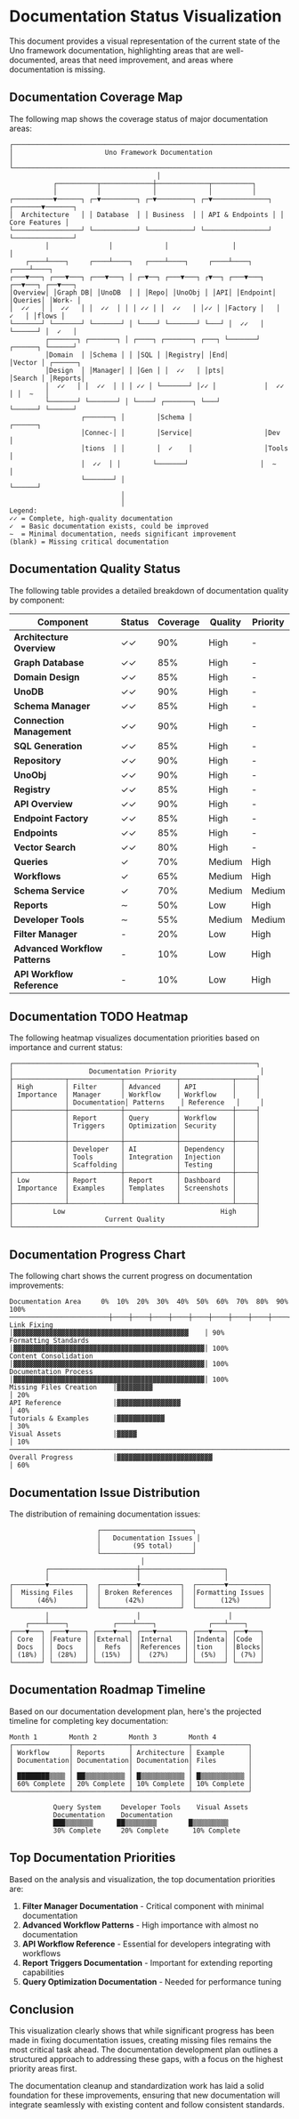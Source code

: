 # Documentation Status Visualization

This document provides a visual representation of the current state of the Uno framework documentation, highlighting areas that are well-documented, areas that need improvement, and areas where documentation is missing.

## Documentation Coverage Map

The following map shows the coverage status of major documentation areas:

```
┌─────────────────────────────────────────────────────────────────────────┐
│                       Uno Framework Documentation                        │
└─────────────────────────────────────────────────────────────────────────┘
                                     │
           ┌──────────┬─────────────┼─────────────┬──────────┐
           │          │             │             │          │
┌──────────▼──────┐ ┌─▼─────────┐ ┌─▼─────────┐ ┌─▼──────────────┐ ┌───────▼───────┐
│  Architecture   │ │ Database  │ │ Business  │ │ API & Endpoints │ │ Core Features │
└─────────────────┘ └───────────┘ └───────────┘ └────────────────┘ └───────────────┘
         │               │             │                │                   │
    ┌────┴────┐     ┌────┴────┐   ┌────┴────┐     ┌────┴────┐         ┌────┴────┐
┌───▼───┐ ┌───▼───┐ ┌───▼───┐ │ ┌─▼──┐ ┌───▼───┐ ┌▼──┐ ┌───▼───┐   ┌──▼───┐ ┌──▼───┐
│Overview│ │Graph DB│ │UnoDB  │ │ │Repo│ │UnoObj │ │API│ │Endpoint│   │Queries│ │Work- │
│  ✓✓   │ │  ✓✓   │ │  ✓✓  │ │ │ ✓✓ │ │  ✓✓   │ │✓✓ │ │Factory │   │  ✓   │ │flows │
└───────┘ └───────┘ └───────┘ │ └────┘ └───────┘ └───┘ │  ✓✓   │   └──────┘ │  ✓   │
         ┌───────┐ ┌───────┐ │ ┌────┐ ┌───────┐ ┌───┐ └───────┘   ┌──────┐ └──────┘
         │Domain  │ │Schema │ │ │SQL │ │Registry│ │End│            │Vector │ ┌──────┐
         │Design  │ │Manager│ │ │Gen │ │  ✓✓   │ │pts│            │Search │ │Reports│
         │  ✓✓   │ │  ✓✓  │ │ │ ✓✓ │ └───────┘ │✓✓ │            │  ✓✓  │ │  ∼   │
         └───────┘ └───────┘ │ └────┘ ┌───────┐ └───┘            └──────┘ └──────┘
                  ┌───────┐ │        │Schema │                  ┌──────┐
                  │Connec-│ │        │Service│                  │Dev   │
                  │tions  │ │        │  ✓    │                  │Tools │
                  │  ✓✓  │ │        └───────┘                  │  ∼   │
                  └───────┘ │                                   └──────┘
                            │
                            │
Legend:
✓✓ = Complete, high-quality documentation
✓  = Basic documentation exists, could be improved
∼  = Minimal documentation, needs significant improvement
(blank) = Missing critical documentation
```

## Documentation Quality Status

The following table provides a detailed breakdown of documentation quality by component:

| Component | Status | Coverage | Quality | Priority |
|-----------|--------|----------|---------|----------|
| **Architecture Overview** | ✓✓ | 90% | High | - |
| **Graph Database** | ✓✓ | 85% | High | - |
| **Domain Design** | ✓✓ | 85% | High | - |
| **UnoDB** | ✓✓ | 90% | High | - |
| **Schema Manager** | ✓✓ | 85% | High | - |
| **Connection Management** | ✓✓ | 90% | High | - |
| **SQL Generation** | ✓✓ | 85% | High | - |
| **Repository** | ✓✓ | 90% | High | - |
| **UnoObj** | ✓✓ | 90% | High | - |
| **Registry** | ✓✓ | 85% | High | - |
| **API Overview** | ✓✓ | 90% | High | - |
| **Endpoint Factory** | ✓✓ | 85% | High | - |
| **Endpoints** | ✓✓ | 85% | High | - |
| **Vector Search** | ✓✓ | 80% | High | - |
| **Queries** | ✓ | 70% | Medium | High |
| **Workflows** | ✓ | 65% | Medium | High |
| **Schema Service** | ✓ | 70% | Medium | Medium |
| **Reports** | ∼ | 50% | Low | High |
| **Developer Tools** | ∼ | 55% | Medium | Medium |
| **Filter Manager** | - | 20% | Low | High |
| **Advanced Workflow Patterns** | - | 10% | Low | High |
| **API Workflow Reference** | - | 10% | Low | High |

## Documentation TODO Heatmap

The following heatmap visualizes documentation priorities based on importance and current status:

```
┌─────────────────────────────────────────────────────────────┐
│                   Documentation Priority                     │
├─────────────┬─────────────┬─────────────┬─────────────┬─────┤
│ High        │ Filter      │ Advanced    │ API         │     │
│ Importance  │ Manager     │ Workflow    │ Workflow    │     │
│             │ Documentation│ Patterns    │ Reference   │     │
├─────────────┼─────────────┼─────────────┼─────────────┼─────┤
│             │ Report      │ Query       │ Workflow    │     │
│             │ Triggers    │ Optimization│ Security    │     │
│             │             │             │             │     │
├─────────────┼─────────────┼─────────────┼─────────────┼─────┤
│             │ Developer   │ AI          │ Dependency  │     │
│             │ Tools       │ Integration │ Injection   │     │
│             │ Scaffolding │             │ Testing     │     │
├─────────────┼─────────────┼─────────────┼─────────────┼─────┤
│ Low         │ Report      │ Report      │ Dashboard   │     │
│ Importance  │ Examples    │ Templates   │ Screenshots │     │
│             │             │             │             │     │
├─────────────┴─────────────┴─────────────┴─────────────┴─────┤
│          Low                                       High     │
│                       Current Quality                       │
└─────────────────────────────────────────────────────────────┘
```

## Documentation Progress Chart

The following chart shows the current progress on documentation improvements:

```
Documentation Area     0%  10%  20%  30%  40%  50%  60%  70%  80%  90% 100%
─────────────────────────┼────┼────┼────┼────┼────┼────┼────┼────┼────┼────┐
Link Fixing               │▓▓▓▓▓▓▓▓▓▓▓▓▓▓▓▓▓▓▓▓▓▓▓▓▓▓▓▓▓▓▓▓▓▓▓▓▓▓▓▓▓▓▓▓    │ 90%
Formatting Standards      │▓▓▓▓▓▓▓▓▓▓▓▓▓▓▓▓▓▓▓▓▓▓▓▓▓▓▓▓▓▓▓▓▓▓▓▓▓▓▓▓▓▓▓▓▓▓▓▓│ 100%
Content Consolidation     │▓▓▓▓▓▓▓▓▓▓▓▓▓▓▓▓▓▓▓▓▓▓▓▓▓▓▓▓▓▓▓▓▓▓▓▓▓▓▓▓▓▓▓▓▓▓▓▓│ 100%
Documentation Process     │▓▓▓▓▓▓▓▓▓▓▓▓▓▓▓▓▓▓▓▓▓▓▓▓▓▓▓▓▓▓▓▓▓▓▓▓▓▓▓▓▓▓▓▓▓▓▓▓│ 100%
Missing Files Creation    │▓▓▓▓▓▓▓▓▓                                       │ 20%
API Reference             │▓▓▓▓▓▓▓▓▓▓▓▓▓▓▓▓                                │ 40%
Tutorials & Examples      │▓▓▓▓▓▓▓▓▓▓▓▓                                    │ 30%
Visual Assets             │▓▓▓▓▓                                           │ 10%
────────────────────────────────────────────────────────────────────────────
Overall Progress          │▓▓▓▓▓▓▓▓▓▓▓▓▓▓▓▓▓▓▓▓▓▓▓▓                        │ 60%
```

## Documentation Issue Distribution

The distribution of remaining documentation issues:

```
                      ┌───────────────────────┐
                      │   Documentation Issues │
                      │        (95 total)     │
                      └───────────────────────┘
                                 │
         ┌──────────────────────┼─────────────────────┐
         │                      │                     │
┌────────▼─────────┐  ┌─────────▼──────────┐  ┌───────▼──────────┐
│  Missing Files   │  │ Broken References  │  │Formatting Issues │
│      (46%)       │  │      (42%)         │  │      (12%)       │
└──────────────────┘  └────────────────────┘  └──────────────────┘
         │                      │                      │
    ┌────┴────┐           ┌────┴────┐             ┌───┴────┐
┌───▼───┐ ┌───▼────┐ ┌────▼───┐ ┌───▼───────┐ ┌───▼───┐ ┌──▼───┐
│ Core  │ │Feature │ │External│ │Internal   │ │Indenta│ │Code  │
│ Docs  │ │ Docs   │ │  Refs  │ │References │ │tion   │ │Blocks│
│ (18%) │ │ (28%)  │ │ (15%)  │ │  (27%)    │ │ (5%)  │ │ (7%) │
└───────┘ └────────┘ └────────┘ └───────────┘ └───────┘ └──────┘
```

## Documentation Roadmap Timeline

Based on our documentation development plan, here's the projected timeline for completing key documentation:

```
Month 1        Month 2        Month 3        Month 4
┌──────────────┬──────────────┬──────────────┬──────────────┐
│ Workflow     │ Reports      │ Architecture │ Example      │
│ Documentation│ Documentation│ Documentation│ Files        │
│              │              │              │              │
│ ████████▒▒▒▒ │ ██▒▒▒▒▒▒▒▒▒▒ │ █▒▒▒▒▒▒▒▒▒▒▒ │ █▒▒▒▒▒▒▒▒▒▒▒ │
│ 60% Complete │ 20% Complete │ 10% Complete │ 10% Complete │
└──────────────┴──────────────┴──────────────┴──────────────┘

           Query System     Developer Tools    Visual Assets
           Documentation    Documentation     
           ███▒▒▒▒▒▒▒      ██▒▒▒▒▒▒▒▒        █▒▒▒▒▒▒▒▒▒
           30% Complete     20% Complete      10% Complete
```

## Top Documentation Priorities

Based on the analysis and visualization, the top documentation priorities are:

1. **Filter Manager Documentation** - Critical component with minimal documentation
2. **Advanced Workflow Patterns** - High importance with almost no documentation
3. **API Workflow Reference** - Essential for developers integrating with workflows
4. **Report Triggers Documentation** - Important for extending reporting capabilities
5. **Query Optimization Documentation** - Needed for performance tuning

## Conclusion

This visualization clearly shows that while significant progress has been made in fixing documentation issues, creating missing files remains the most critical task ahead. The documentation development plan outlines a structured approach to addressing these gaps, with a focus on the highest priority areas first.

The documentation cleanup and standardization work has laid a solid foundation for these improvements, ensuring that new documentation will integrate seamlessly with existing content and follow consistent standards.
